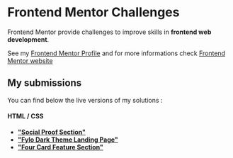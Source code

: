 # Frontend Mentor Challenges

Frontend Mentor provide challenges to improve skills in **frontend web development**.

See my [Frontend Mentor Profile](https://www.frontendmentor.io/profile/nggar) and for more informations check [Frontend Mentor website](https://www.frontendmentor.io/)

## My submissions

You can find below the live versions of my solutions :

#### **HTML / CSS**

-   [**"Social Proof Section"**](https://github.com/nggar/frontendmentor.io/tree/main/social-proof-section)
-   [**"Fylo Dark Theme Landing Page"**](https://github.com/nggar/frontendmentor.io/tree/main/fylo-dark-theme-landing-page)
-   [**"Four Card Feature Section"**]()
